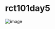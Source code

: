 # rct101day5

![image](https://user-images.githubusercontent.com/60300103/203354853-f8dd8cd0-e2b8-4c75-b039-1bb2cbdff36e.png)
